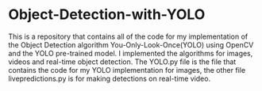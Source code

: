 # Object-Detection-with-YOLO
This is a repository that contains all of the code for my implementation of the Object Detection algorithm You-Only-Look-Once(YOLO) using OpenCV and the YOLO pre-trained model. I implemented the algorithms for images, videos and real-time object detection. The YOLO.py file is the file that contains the code for my YOLO implementation for images, the other file livepredictions.py is for making detections on real-time video.
